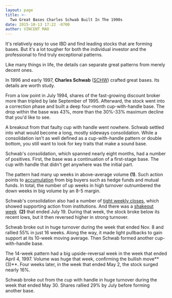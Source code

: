 ```yaml
---
layout: page
title: >-
  Two Great Bases Charles Schwab Built In The 1990s
date: 2015-10-13 17:22 -0700
author: VINCENT MAO
---
```





It's relatively easy to use IBD and find leading stocks that are forming bases. But it's a lot tougher for both the individual investor and the professional to find truly exceptional patterns.


Like many things in life, the details can separate great patterns from merely decent ones.


In 1996 and early 1997, **Charles Schwab** ([SCHW](https://research.investors.com/quote.aspx?symbol=SCHW)) crafted great bases. Its details are worth study.


From a low point in July 1994, shares of the fast-growing discount broker more than tripled by late September of 1995. Afterward, the stock went into a correction phase and built a deep four-month cup-with-handle base. The drop within the base was 43%, more than the 30%-33% maximum decline that you'd like to see.


A breakout from that faulty cup with handle went nowhere. Schwab settled into what would become a long, mostly sideways consolidation. While a consolidation isn't as well defined as a cup-with-handle pattern or double bottom, you still want to look for key traits that make a sound base.


Schwab's consolidation, which spanned nearly eight months, had a number of positives. First, the base was a continuation of a first-stage base. The cup with handle that didn't get anywhere was the initial part.


The pattern had many up weeks in above-average volume **(1)**. Such action points to [accumulation](http://education.investors.com/investors-corner/772798-institutional-buying-accumulation-in-a-base.htm) from big buyers such as hedge funds and mutual funds. In total, the number of up weeks in high turnover outnumbered the down weeks in big volume by an 8-5 margin.


Schwab's consolidation also had a number of [tight weekly closes](http://education.investors.com/investors-corner/773041-tight-weekly-closes-quiet-trade-monster-base.htm), which showed supporting action from institutions. And there was a [shakeout week](http://education.investors.com/investors-corner/611012-liquidity-services-had-big-shakeout-in-december.htm)  **(2)** that ended July 19. During that week, the stock broke below its recent lows, but it then reversed higher in strong turnover.


Schwab broke out in huge turnover during the week that ended Nov. 8 and rallied 55% in just 16 weeks. Along the way, it made light pullbacks to gain support at its 10-week moving average. Then Schwab formed another cup-with-handle base.


The 14-week pattern had a big upside-reversal week in the week that ended April 4, 1997. Volume was huge that week, confirming the bullish move**(3)**. Four weeks later, in the week that ended May 2, the stock surged nearly 16%.


Schwab broke out from the cup with handle in huge turnover during the week that ended May 30. Shares rallied 29% by July before forming another base.




